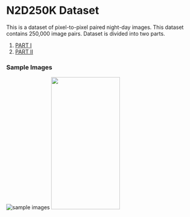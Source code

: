 # N2D250K Dataset
This is a dataset of pixel-to-pixel paired night-day images. This dataset contains 250,000 image pairs. Dataset is divided into two parts.

1. [PART I](https://drive.google.com/drive/folders/1fR4JE6_mJgc1YeVsGtBEqLozziCwRKS-?usp=sharing)
2. [PART II](https://drive.google.com/drive/folders/1v7JRcK3ugEWw8vo-2JphaHnswo5sUa1l?usp=sharing)

### Sample Images
![sample images](https://github.com/isurushanaka/N2D250K/blob/main/Sample%20Images/paired_dataset-v.png?raw=true)
<img src="https://github.com/isurushanaka/N2D250K/blob/main/Sample%20Images/paired_dataset-v.png?raw=true"  width="60%" height="30%">

